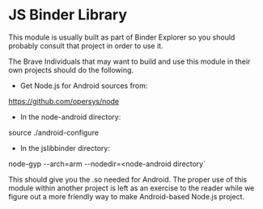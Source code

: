 # JS Binder Library

This module is usually built as part of Binder Explorer so you should probably
consult that project in order to use it.

The Brave Individuals that may want to build and use this module in their own
projects should do the following.

- Get Node.js for Android sources from:

https://github.com/opersys/node

- In the node-android directory:

source ./android-configure <Android NDK directory> <ia32 or arm>

- In the jslibbinder directory:

node-gyp --arch=arm --nodedir=<node-android directory`

This should give you the .so needed for Android. The proper use of this module
within another project is left as an exercise to the reader while we figure
out a more friendly way to make Android-based Node.js project.
